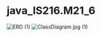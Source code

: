 # java_IS216.M21_6
![ERD (1)](https://user-images.githubusercontent.com/87002579/166427035-de0518f4-ada8-436e-a462-539a6856626e.jpg)
![ClassDiagram jpg (1)](https://user-images.githubusercontent.com/87002579/166427109-876b318c-ebaa-474b-a983-3765df632288.jpeg)
